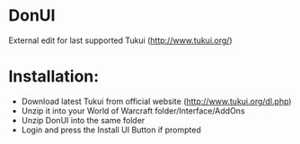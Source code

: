 DonUI
=====

External edit for last supported Tukui (http://www.tukui.org/)

Installation:
=====
- Download latest Tukui from official website (http://www.tukui.org/dl.php)
- Unzip it into your World of Warcraft folder/Interface/AddOns
- Unzip DonUI into the same folder
- Login and press the Install UI Button if prompted